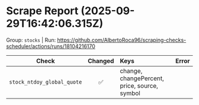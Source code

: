 # Scrape Report (2025-09-29T16:42:06.315Z)

Group: `stocks`  |  Run: https://github.com/AlbertoRoca96/scraping-checks-scheduler/actions/runs/18104216170

| Check | Changed | Keys | Error |
|---|:---:|:--|:--|
| `stock_ntdoy_global_quote` | ✅ | change, changePercent, price, source, symbol |  |
